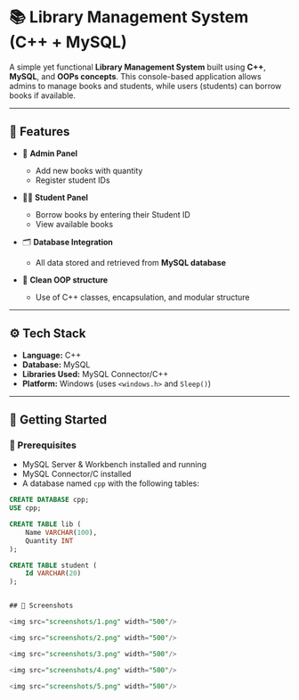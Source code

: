 # 📚 Library Management System (C++ + MySQL)

A simple yet functional **Library Management System** built using **C++**, **MySQL**, and **OOPs concepts**. This console-based application allows admins to manage books and students, while users (students) can borrow books if available.

---

## 🔧 Features

- 📖 **Admin Panel**
  - Add new books with quantity
  - Register student IDs
  
- 👨‍🎓 **Student Panel**
  - Borrow books by entering their Student ID
  - View available books

- 🗂 **Database Integration**
  - All data stored and retrieved from **MySQL database**

- 🎯 **Clean OOP structure**
  - Use of C++ classes, encapsulation, and modular structure

---

## ⚙️ Tech Stack

- **Language:** C++
- **Database:** MySQL
- **Libraries Used:** MySQL Connector/C++
- **Platform:** Windows (uses `<windows.h>` and `Sleep()`)

---

## 🚀 Getting Started

### 📌 Prerequisites

- MySQL Server & Workbench installed and running
- MySQL Connector/C installed
- A database named `cpp` with the following tables:

```sql
CREATE DATABASE cpp;
USE cpp;

CREATE TABLE lib (
    Name VARCHAR(100),
    Quantity INT
);

CREATE TABLE student (
    Id VARCHAR(20)
);


## 📸 Screenshots

<img src="screenshots/1.png" width="500"/>

<img src="screenshots/2.png" width="500"/>

<img src="screenshots/3.png" width="500"/>

<img src="screenshots/4.png" width="500"/>

<img src="screenshots/5.png" width="500"/>


